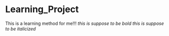 # Learning_Project

This is a learning method for me!!!
*this is suppose to be bold*
_this is suppose to be italicized_
